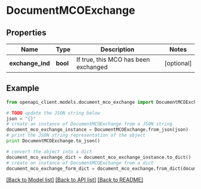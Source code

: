 # DocumentMCOExchange


## Properties
Name | Type | Description | Notes
------------ | ------------- | ------------- | -------------
**exchange_ind** | **bool** | If true, this MCO has been exchanged | [optional] 

## Example

```python
from openapi_client.models.document_mco_exchange import DocumentMCOExchange

# TODO update the JSON string below
json = "{}"
# create an instance of DocumentMCOExchange from a JSON string
document_mco_exchange_instance = DocumentMCOExchange.from_json(json)
# print the JSON string representation of the object
print DocumentMCOExchange.to_json()

# convert the object into a dict
document_mco_exchange_dict = document_mco_exchange_instance.to_dict()
# create an instance of DocumentMCOExchange from a dict
document_mco_exchange_form_dict = document_mco_exchange.from_dict(document_mco_exchange_dict)
```
[[Back to Model list]](../README.md#documentation-for-models) [[Back to API list]](../README.md#documentation-for-api-endpoints) [[Back to README]](../README.md)


